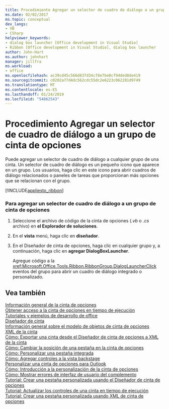 ```yaml
---
title: Procedimiento Agregar un selector de cuadro de diálogo a un grupo de cinta de opciones
ms.date: 02/02/2017
ms.topic: conceptual
dev_langs:
- VB
- CSharp
helpviewer_keywords:
- dialog box launcher [Office development in Visual Studio]
- Ribbon [Office development in Visual Studio], dialog box launcher
author: John-Hart
ms.author: johnhart
manager: jillfra
ms.workload:
- office
ms.openlocfilehash: ac39cd45c566d837d34cf8e7be0cf94ded8de419
ms.sourcegitcommit: c0202a77d4dc562cdc55dc2e6223c062281d9749
ms.translationtype: MT
ms.contentlocale: es-ES
ms.lasthandoff: 01/24/2019
ms.locfileid: "54862543"
---
```

# <a name="how-to-add-a-dialog-box-launcher-to-a-ribbon-group"></a>Procedimiento Agregar un selector de cuadro de diálogo a un grupo de cinta de opciones
  Puede agregar un selector de cuadro de diálogo a cualquier grupo de una cinta. Un selector de cuadro de diálogo es un pequeño icono que aparece en un grupo. Los usuarios, haga clic en este icono para abrir cuadros de diálogo relacionados o paneles de tareas que proporcionan más opciones que se relacionan con el grupo.  
  
 [!INCLUDE[appliesto_ribbon](../vsto/includes/appliesto-ribbon-md.md)]  
  
### <a name="to-add-a-dialog-box-launcher-to-a-ribbon-group"></a>Para agregar un selector de cuadro de diálogo a un grupo de cinta de opciones  
  
1.  Seleccione el archivo de código de la cinta de opciones (*.vb* o *.cs* archivo) en **el Explorador de soluciones**.  
  
2.  En el **vista** menú, haga clic en **diseñador**.  
  
3.  En el Diseñador de cinta de opciones, haga clic en cualquier grupo y, a continuación, haga clic en **agregar DialogBoxLauncher**.  
  
     Agregue código a la <xref:Microsoft.Office.Tools.Ribbon.RibbonGroup.DialogLauncherClick> eventos del grupo para abrir un cuadro de diálogo integrado o personalizado.  
  
## <a name="see-also"></a>Vea también  
 [Información general de la cinta de opciones](../vsto/ribbon-overview.md)   
 [Obtener acceso a la cinta de opciones en tiempo de ejecución](../vsto/accessing-the-ribbon-at-run-time.md)   
 [Tutoriales y ejemplos de desarrollo de office](../vsto/office-development-samples-and-walkthroughs.md)   
 [Diseñador de cinta](../vsto/ribbon-designer.md)   
 [Información general sobre el modelo de objetos de cinta de opciones](../vsto/ribbon-object-model-overview.md)   
 [XML de la cinta](../vsto/ribbon-xml.md)   
 [Cómo: Exportar una cinta desde el Diseñador de cinta de opciones a XML de la cinta](../vsto/how-to-export-a-ribbon-from-the-ribbon-designer-to-ribbon-xml.md)   
 [Cómo: Cambiar la posición de una pestaña en la cinta de opciones](../vsto/how-to-change-the-position-of-a-tab-on-the-ribbon.md)   
 [Cómo: Personalizar una pestaña integrada](../vsto/how-to-customize-a-built-in-tab.md)   
 [Cómo: Agregar controles a la vista backstage](../vsto/how-to-add-controls-to-the-backstage-view.md)   
 [Personalizar una cinta de opciones para Outlook](../vsto/customizing-a-ribbon-for-outlook.md)   
 [Cómo: Introducción a la personalización de la cinta de opciones](../vsto/how-to-get-started-customizing-the-ribbon.md)   
 [Cómo: Mostrar errores de interfaz de usuario del complemento](../vsto/how-to-show-add-in-user-interface-errors.md)   
 [Tutorial: Crear una pestaña personalizada usando el Diseñador de cinta de opciones](../vsto/walkthrough-creating-a-custom-tab-by-using-the-ribbon-designer.md)   
 [Tutorial: Actualizar los controles de una cinta en tiempo de ejecución](../vsto/walkthrough-updating-the-controls-on-a-ribbon-at-run-time.md)   
 [Tutorial: Crear una pestaña personalizada usando XML de cinta de opciones](../vsto/walkthrough-creating-a-custom-tab-by-using-ribbon-xml.md)  
